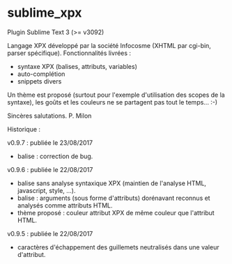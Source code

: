# sublime_xpx
Plugin Sublime Text 3 (>= v3092)

Langage XPX développé par la société Infocosme (XHTML par cgi-bin, parser spécifique).
Fonctionnalités livrées :
 - syntaxe XPX (balises, attributs, variables)
 - auto-complétion
 - snippets divers

Un thème est proposé (surtout pour l'exemple d'utilisation des scopes de la syntaxe), les goûts et les couleurs ne se partagent pas tout le temps... :-)

Sincères salutations.
P. Milon


Historique :

v0.9.7 : publiée le 23/08/2017
 - balise <noparse> : correction de bug.

v0.9.6 : publiée le 22/08/2017
 - balise <noparse> sans analyse syntaxique XPX (maintien de l'analyse HTML, javascript, style, ...).
 - balise <function> : arguments (sous forme d'attributs) dorénavant reconnus et analysés comme
   attributs HTML.
 - thème proposé : couleur attribut XPX de même couleur que l'attribut HTML.

v0.9.5 : publiée le 22/08/2017
 - caractères d'échappement des guillemets neutralisés dans une valeur d'attribut.



